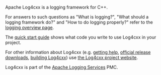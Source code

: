 <!--
 Licensed to the Apache Software Foundation (ASF) under one or more
 contributor license agreements.  See the NOTICE file distributed with
 this work for additional information regarding copyright ownership.
 The ASF licenses this file to You under the Apache License, Version 2.0
 (the "License"); you may not use this file except in compliance with
 the License.  You may obtain a copy of the License at

	http://www.apache.org/licenses/LICENSE-2.0

 Unless required by applicable law or agreed to in writing, software
 distributed under the License is distributed on an "AS IS" BASIS,
 WITHOUT WARRANTIES OR CONDITIONS OF ANY KIND, either express or implied.
 See the License for the specific language governing permissions and
 limitations under the License.
-->

Apache Log4cxx is a logging framework for C++.

For answers to such questions as "What is logging?",
"What should a logging framework do?" and
"How to do logging properly?"
refer to the [logging overview page](https://logging.apache.org/what-is-logging.html).

The [quick start guide](https://logging.apache.org/log4cxx/latest_stable/quick-start.html)
shows what code you write to use Log4cxx in your project.

For other information about Log4cxx
(e.g. [getting help](https://logging.apache.org/log4cxx/latest_stable/community.html),
[official release downloads](https://logging.apache.org/log4cxx/latest_stable/download.html),
[building Log4cxx](https://logging.apache.org/log4cxx/latest_stable/build.html)) use
[the Log4cxx project website](https://logging.apache.org/log4cxx/latest_stable).

Log4cxx is part of the [Apache Logging Services](https://logging.apache.org/) PMC.

